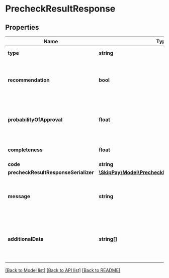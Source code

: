 # PrecheckResultResponse

## Properties

Name | Type | Description | Notes
------------ | ------------- | ------------- | -------------
**type** | **string** | Precheck result type for Funding type. |
**recommendation** | **bool** | A recommendation of whether the order should be passed to the Skip Pay.  true &#x3D; Application is going to be likely approved. false &#x3D; Application is going to be likely rejected. |
**probabilityOfApproval** | **float** | Probability of approval.  0 &#x3D; 0% to be approved 1 &#x3D; 100% to be approved  Partner can create custom logic not to follow the recommendation (be more strict or benevolent). |
**completeness** | **float** | Completness of the result. &lt;0, 1&gt; The lower is the value, the lower accuracy of the result. | [optional]
**code** | **string** | Result code. |
**precheckResultResponseSerializer** | [**\SkipPay\Model\PrecheckResultResponseSerializer**](PrecheckResultResponseSerializer.md) |  |
**message** | **string** | Custom message for customer.  Examples: “V Skip Pay peněžence nemáte dostatečný limit.” “Uveďte do objednávky jméno a příjmení, které používáte ve službě Skip Pay.” etc. | [optional]
**additionalData** | **string[]** | List of additional data that customer has to send.  Possible values in array: &#x60;PERSONAL_ID&#x60;, &#x60;ID_CARD_NO&#x60;, &#x60;ID_CARD_EXPIRY_DATE&#x60;, &#x60;ID_CARD_SCAN&#x60;, &#x60;THIRD_PARTY_TELCO_CONSENT&#x60;. | [optional]

[[Back to Model list]](../../README.md#models) [[Back to API list]](../../README.md#endpoints) [[Back to README]](../../README.md)
